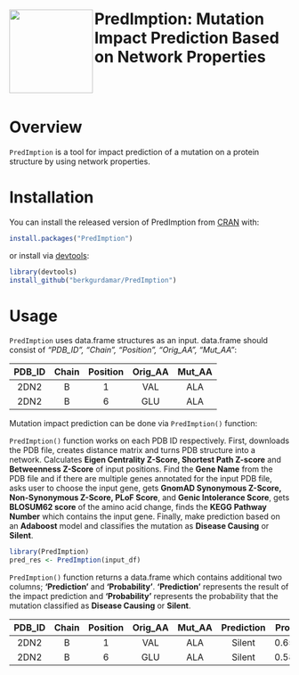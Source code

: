 
<!-- README.md is generated from README.Rmd. Please edit that file -->

# <img src="https://github.com/berkgurdamar/PredImption/blob/main/inst/extdata/predimption_logo.png?raw=true" align="left" height=150/> PredImption: Mutation Impact Prediction Based on Network Properties

<!-- badges: start -->
<!-- badges: end -->

<br /> <br />

# Overview

`PredImption` is a tool for impact prediction of a mutation on a protein
structure by using network properties.

# Installation

You can install the released version of PredImption from
[CRAN](https://CRAN.R-project.org) with:

``` r
install.packages("PredImption")
```

or install via
[devtools](https://www.r-project.org/nosvn/pandoc/devtools.html):

``` r
library(devtools)
install_github("berkgurdamar/PredImption")
```

# Usage

`PredImption` uses data.frame structures as an input. data.frame should
consist of *“PDB_ID”, “Chain”, “Position”, “Orig_AA”, “Mut_AA”*:

| PDB_ID | Chain | Position | Orig_AA | Mut_AA |
|:------:|:-----:|:--------:|:-------:|:------:|
|  2DN2  |   B   |    1     |   VAL   |  ALA   |
|  2DN2  |   B   |    6     |   GLU   |  ALA   |

Mutation impact prediction can be done via `PredImption()` function:

`PredImption()` function works on each PDB ID respectively. First,
downloads the PDB file, creates distance matrix and turns PDB structure
into a network. Calculates **Eigen Centrality Z-Score, Shortest Path
Z-score** and **Betweenness Z-Score** of input positions. Find the
**Gene Name** from the PDB file and if there are multiple genes
annotated for the input PDB file, asks user to choose the input gene,
gets **GnomAD Synonymous Z-Score, Non-Synonymous Z-Score, PLoF Score**,
and **Genic Intolerance Score**, gets **BLOSUM62 score** of the amino
acid change, finds the **KEGG Pathway Number** which contains the input
gene. Finally, make prediction based on an **Adaboost** model and
classifies the mutation as **Disease Causing** or **Silent**.

``` r
library(PredImption)
pred_res <- PredImption(input_df)
```

`PredImption()` function returns a data.frame which contains additional
two columns; **‘Prediction’** and **‘Probability’**. **‘Prediction’**
represents the result of the impact prediction and **‘Probability’**
represents the probability that the mutation classified as **Disease
Causing** or **Silent**.

| PDB_ID | Chain | Position | Orig_AA | Mut_AA | Prediction | Probability |
|:------:|:-----:|:--------:|:-------:|:------:|:----------:|:-----------:|
|  2DN2  |   B   |    1     |   VAL   |  ALA   |   Silent   |  0.6599836  |
|  2DN2  |   B   |    6     |   GLU   |  ALA   |   Silent   |  0.5899702  |
